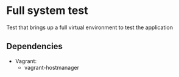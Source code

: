 # Full system test

Test that brings up a full virtual environment to test the application

## Dependencies

 * Vagrant:
    * vagrant-hostmanager
